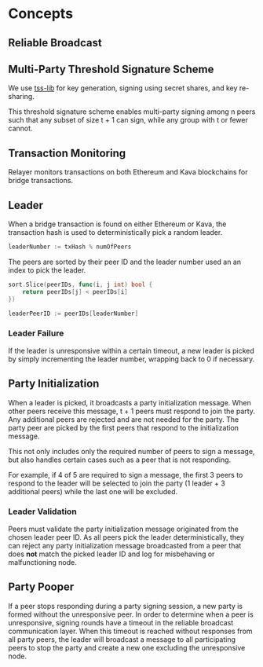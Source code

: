 # Concepts

## Reliable Broadcast

## Multi-Party Threshold Signature Scheme

We use [tss-lib] for key generation, signing using secret shares, and key
re-sharing.

This threshold signature scheme enables multi-party signing among n peers such
that any subset of size t + 1 can sign, while any group with t or fewer cannot.

## Transaction Monitoring

Relayer monitors transactions on both Ethereum and Kava blockchains for bridge
transactions.

## Leader

When a bridge transaction is found on either Ethereum or Kava, the transaction
hash is used to deterministically pick a random leader.

```go
leaderNumber := txHash % numOfPeers
```

The peers are sorted by their peer ID and the leader number used an an index to
pick the leader.


```go
sort.Slice(peerIDs, func(i, j int) bool {
    return peerIDs[j] < peerIDs[i]
})

leaderPeerID := peerIDs[leaderNumber]
```

### Leader Failure

If the leader is unresponsive within a certain timeout, a new leader is picked
by simply incrementing the leader number, wrapping back to 0 if necessary.

## Party Initialization

When a leader is picked, it broadcasts a party initialization message. When
other peers receive this message, t + 1 peers must respond to join the party.
Any additional peers are rejected and are not needed for the party. The party
peer are picked by the first peers that respond to the initialization message.

This not only includes only the required number of peers to sign a message, but
also handles certain cases such as a peer that is not responding.

For example, if 4 of 5 are required to sign a message, the first 3 peers to
respond to the leader will be selected to join the party (1 leader + 3
additional peers) while the last one will be excluded.

### Leader Validation

Peers must validate the party initialization message originated from the chosen
leader peer ID. As all peers pick the leader deterministically, they can reject
any party initialization message broadcasted from a peer that does **not** match
the picked leader ID and log for misbehaving or malfunctioning node.

## Party Pooper

If a peer stops responding during a party signing session, a new party is formed
without the unresponsive peer. In order to determine when a peer is
unresponsive, signing rounds have a timeout in the reliable broadcast
communication layer. When this timeout is reached without responses from all
party peers, the leader will broadcast a message to all participating peers to
stop the party and create a new one excluding the unresponsive node.


[tss-lib]: https://github.com/bnb-chain/tss-lib
